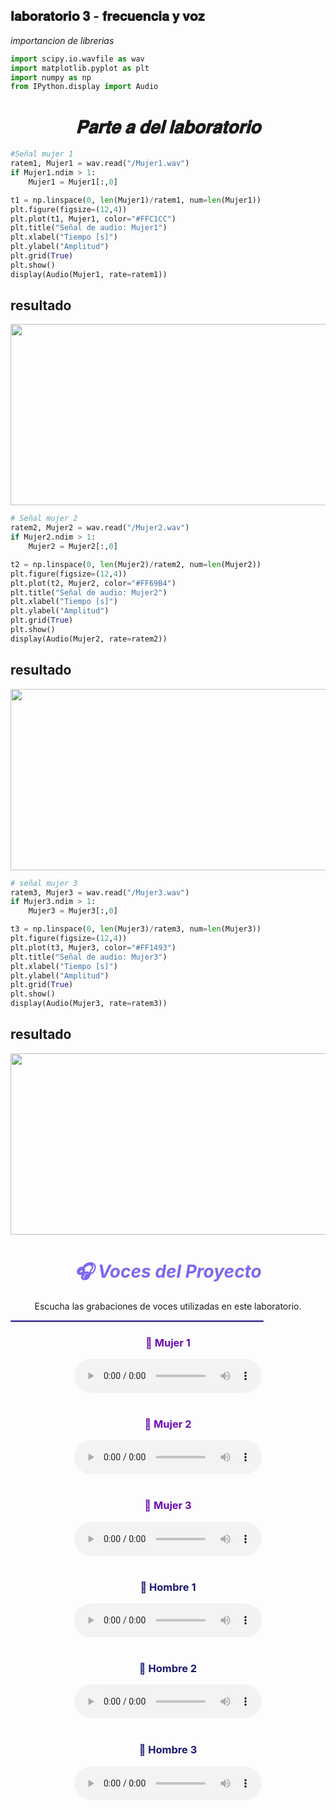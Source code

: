 ## 𝐥𝐚𝐛𝐨𝐫𝐚𝐭𝐨𝐫𝐢𝐨 𝟑 - 𝐟𝐫𝐞𝐜𝐮𝐞𝐧𝐜𝐢𝐚 𝐲 𝐯𝐨𝐳

*importancion de librerias* 
```python
import scipy.io.wavfile as wav
import matplotlib.pyplot as plt
import numpy as np
from IPython.display import Audio

```
<h1 align="center"><i><b>𝐏𝐚𝐫𝐭𝐞 𝐚 𝐝𝐞𝐥 𝐥𝐚𝐛𝐨𝐫𝐚𝐭𝐨𝐫𝐢𝐨</b></i></h1>

```python
#Señal mujer 1
ratem1, Mujer1 = wav.read("/Mujer1.wav")
if Mujer1.ndim > 1:
    Mujer1 = Mujer1[:,0]

t1 = np.linspace(0, len(Mujer1)/ratem1, num=len(Mujer1))
plt.figure(figsize=(12,4))
plt.plot(t1, Mujer1, color="#FFC1CC")
plt.title("Señal de audio: Mujer1")
plt.xlabel("Tiempo [s]")
plt.ylabel("Amplitud")
plt.grid(True)
plt.show()
display(Audio(Mujer1, rate=ratem1))
```
## resultado

<p align="center">
<img width="1034" height="290" alt="image" src="https://github.com/user-attachments/assets/14757bf6-05d2-4da9-b1d2-df0050c1f588" />
</p>

```python
# Señal mujer 2
ratem2, Mujer2 = wav.read("/Mujer2.wav")
if Mujer2.ndim > 1:
    Mujer2 = Mujer2[:,0]

t2 = np.linspace(0, len(Mujer2)/ratem2, num=len(Mujer2))
plt.figure(figsize=(12,4))
plt.plot(t2, Mujer2, color="#FF69B4")
plt.title("Señal de audio: Mujer2")
plt.xlabel("Tiempo [s]")
plt.ylabel("Amplitud")
plt.grid(True)
plt.show()
display(Audio(Mujer2, rate=ratem2))
```
## resultado

<p align="center">
<img width="1034" height="290" alt="image" src="https://github.com/user-attachments/assets/18d09971-acb2-47ad-b98b-75d4d02f7b98" />
</p>

```python
# señal mujer 3
ratem3, Mujer3 = wav.read("/Mujer3.wav")
if Mujer3.ndim > 1:
    Mujer3 = Mujer3[:,0]

t3 = np.linspace(0, len(Mujer3)/ratem3, num=len(Mujer3))
plt.figure(figsize=(12,4))
plt.plot(t3, Mujer3, color="#FF1493")
plt.title("Señal de audio: Mujer3")
plt.xlabel("Tiempo [s]")
plt.ylabel("Amplitud")
plt.grid(True)
plt.show()
display(Audio(Mujer3, rate=ratem3))
```
## resultado

<p align="center">
<img width="1034" height="290" alt="image" src="https://github.com/user-attachments/assets/2fcf033d-8976-4293-91cb-8cbd37fd19aa" />
</p>

<h1 align="center" style="color:#7B68EE;"><i><b>🎧 Voces del Proyecto</b></i></h1>
<p align="center">Escucha las grabaciones de voces utilizadas en este laboratorio.</p>

<hr style="border:1px solid #7B68EE; width:80%;">

<div align="center">

  <h3 style="color:#6A0DAD;">👩 Mujer 1</h3>
  <audio controls>
    <source src="audios/Mujer1.wav" type="audio/wav">
    Tu navegador no soporta audio.
  </audio>
  <br><br>

  <h3 style="color:#6A0DAD;">👩 Mujer 2</h3>
  <audio controls>
    <source src="audios/Mujer2.wav" type="audio/wav">
    Tu navegador no soporta audio.
  </audio>
  <br><br>

  <h3 style="color:#6A0DAD;">👩 Mujer 3</h3>
  <audio controls>
    <source src="audios/Mujer3.wav" type="audio/wav">
    Tu navegador no soporta audio.
  </audio>
  <br><br>

  <h3 style="color:#191970;">👨 Hombre 1</h3>
  <audio controls>
    <source src="audios/Man1.wav" type="audio/wav">
    Tu navegador no soporta audio.
  </audio>
  <br><br>

  <h3 style="color:#191970;">👨 Hombre 2</h3>
  <audio controls>
    <source src="audios/Man2.wav" type="audio/wav">
    Tu navegador no soporta audio.
  </audio>
  <br><br>

  <h3 style="color:#191970;">👨 Hombre 3</h3>
  <audio controls>
    <source src="audios/man%203.wav" type="audio/wav">
    Tu navegador no soporta audio.
  </audio>

</div>
